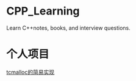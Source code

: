 # CPP_Learning
Learn C++notes, books, and interview questions.
# 个人项目

[tcmalloc的简易实现](https://github.com/betacat-code/malloc)

